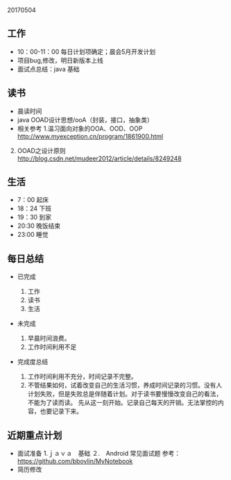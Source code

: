 20170504

工作
---
- 10：00-11：00 每日计划项确定；晨会5月开发计划
- 项目bug,修改，明日新版本上线
- 面试点总结：java 基础

读书
----
- 晨读时间
- java OOAD设计思想/ooA（封装，接口，抽象类）
- 相关参考 
 1.温习面向对象的OOA、OOD、OOP http://www.myexception.cn/program/1861900.html
 2. OOAD之设计原则 http://blog.csdn.net/mudeer2012/article/details/8249248
 
生活
----
- 7：00 起床
- 18：24 下班
- 19：30 到家
- 20:30 晚饭结束
- 23:00 睡觉

每日总结
--------
- 已完成
  1. 工作
  2. 读书
  3. 生活

- 未完成
  1. 早晨时间浪费。
  2. 工作时间利用不足
- 完成度总结
  1. 工作时间利用不充分，时间记录不完整。
  2. 不管结果如何，试着改变自己的生活习惯，养成时间记录的习惯。没有人计划失败，但是失败总是伴随着计划。对于读书要慢慢改变自己的看法，不能为了读而读。
  先从这一刻开始。记录自己每天的开销。无法掌控的内容，也要记录下来。

近期重点计划
-----------
- 面试准备
  1.ｊａｖａ　基础
  ２.　Android 常见面试题 参考：https://github.com/bboylin/MyNotebook
- 简历修改
